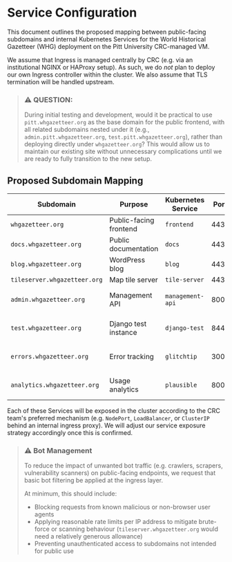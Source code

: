 # Service Configuration

This document outlines the proposed mapping between public-facing subdomains and internal Kubernetes Services for the
World Historical Gazetteer (WHG) deployment on the Pitt University CRC-managed VM.

We assume that Ingress is managed centrally by CRC (e.g. via an institutional NGINX or HAProxy setup). As such, we do
*not* plan to deploy our own Ingress controller within the cluster. We also assume that TLS termination will be handled
upstream.

> ### ⚠️ QUESTION:
> During initial testing and development, would it be practical to use `pitt.whgazetteer.org` as the base domain for the
> public frontend, with all related subdomains nested under it (e.g., `admin.pitt.whgazetteer.org`,
> `test.pitt.whgazetteer.org`), rather than deploying directly under `whgazetteer.org`? This would allow us to maintain
> our existing site without unnecessary complications until we are ready to fully transition to the new setup.

## Proposed Subdomain Mapping

| Subdomain                    | Purpose                      | Kubernetes Service | Port  | Access Scope  |
|------------------------------|------------------------------|--------------------|-------|---------------|
| `whgazetteer.org`            | Public-facing frontend       | `frontend`         | 443   | Public        |
| `docs.whgazetteer.org`       | Public documentation         | `docs`             | 443   | Public        |
| `blog.whgazetteer.org`       | WordPress blog               | `blog`             | 443   | Public        |
| `tileserver.whgazetteer.org` | Map tile server              | `tile-server`      | 443   | Public        |
| `admin.whgazetteer.org`      | Management API               | `management-api`   | 8000  | Pitt VPN only |
| `test.whgazetteer.org`       | Django test instance         | `django-test`      | 8443  | Pitt VPN only |
| `errors.whgazetteer.org`     | Error tracking               | `glitchtip`        | 3000  | Pitt VPN only |
| `analytics.whgazetteer.org`  | Usage analytics              | `plausible`        | 8000  | Pitt VPN only |

Each of these Services will be exposed in the cluster according to the CRC team's preferred mechanism (e.g. `NodePort`,
`LoadBalancer`, or `ClusterIP` behind an internal ingress proxy). We will adjust our service exposure strategy
accordingly once this is confirmed.

> ### ⚠️ Bot Management
> To reduce the impact of unwanted bot traffic (e.g. crawlers, scrapers, vulnerability scanners) on public-facing endpoints, we request that basic bot filtering be applied at the ingress layer.
> 
> At minimum, this should include:
> - Blocking requests from known malicious or non-browser user agents
> - Applying reasonable rate limits per IP address to mitigate brute-force or scanning behaviour (`tileserver.whgazetteer.org` would need a relatively generous allowance)
> - Preventing unauthenticated access to subdomains not intended for public use
